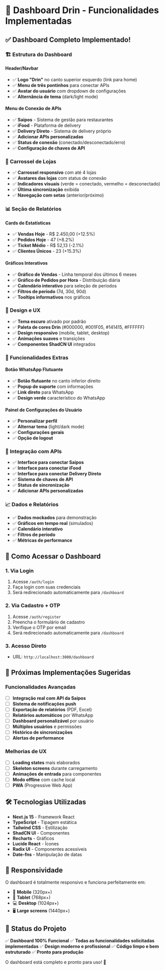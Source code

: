 # 🎯 Dashboard Drin - Funcionalidades Implementadas

## ✅ **Dashboard Completo Implementado!**

### 🏗️ **Estrutura do Dashboard**

#### **Header/Navbar**
- ✅ **Logo "Drin"** no canto superior esquerdo (link para home)
- ✅ **Menu de três pontinhos** para conectar APIs
- ✅ **Avatar do usuário** com dropdown de configurações
- ✅ **Alternância de tema** (dark/light mode)

#### **Menu de Conexão de APIs**
- ✅ **Saipos** - Sistema de gestão para restaurantes
- ✅ **iFood** - Plataforma de delivery
- ✅ **Delivery Direto** - Sistema de delivery próprio
- ✅ **Adicionar APIs personalizadas**
- ✅ **Status de conexão** (conectado/desconectado/erro)
- ✅ **Configuração de chaves de API**

### 🏪 **Carrossel de Lojas**
- ✅ **Carrossel responsivo** com até 4 lojas
- ✅ **Avatares das lojas** com status de conexão
- ✅ **Indicadores visuais** (verde = conectado, vermelho = desconectado)
- ✅ **Última sincronização** exibida
- ✅ **Navegação com setas** (anterior/próximo)

### 📊 **Seção de Relatórios**

#### **Cards de Estatísticas**
- ✅ **Vendas Hoje** - R$ 2.450,00 (+12.5%)
- ✅ **Pedidos Hoje** - 47 (+8.2%)
- ✅ **Ticket Médio** - R$ 52,13 (-2.1%)
- ✅ **Clientes Únicos** - 23 (+15.3%)

#### **Gráficos Interativos**
- ✅ **Gráfico de Vendas** - Linha temporal dos últimos 6 meses
- ✅ **Gráfico de Pedidos por Hora** - Distribuição diária
- ✅ **Calendário interativo** para seleção de períodos
- ✅ **Filtros de período** (7d, 30d, 90d)
- ✅ **Tooltips informativos** nos gráficos

### 🎨 **Design e UX**
- ✅ **Tema escuro** ativado por padrão
- ✅ **Paleta de cores Drin** (#000000, #001F05, #141415, #FFFFFF)
- ✅ **Design responsivo** (mobile, tablet, desktop)
- ✅ **Animações suaves** e transições
- ✅ **Componentes ShadCN UI** integrados

### 📱 **Funcionalidades Extras**

#### **Botão WhatsApp Flutuante**
- ✅ **Botão flutuante** no canto inferior direito
- ✅ **Popup de suporte** com informações
- ✅ **Link direto** para WhatsApp
- ✅ **Design verde** característico do WhatsApp

#### **Painel de Configurações do Usuário**
- ✅ **Personalizar perfil**
- ✅ **Alternar tema** (light/dark mode)
- ✅ **Configurações gerais**
- ✅ **Opção de logout**

### 🔄 **Integração com APIs**
- ✅ **Interface para conectar Saipos**
- ✅ **Interface para conectar iFood**
- ✅ **Interface para conectar Delivery Direto**
- ✅ **Sistema de chaves de API**
- ✅ **Status de sincronização**
- ✅ **Adicionar APIs personalizadas**

### 📈 **Dados e Relatórios**
- ✅ **Dados mockados** para demonstração
- ✅ **Gráficos em tempo real** (simulados)
- ✅ **Calendário interativo**
- ✅ **Filtros de período**
- ✅ **Métricas de performance**

## 🚀 **Como Acessar o Dashboard**

### **1. Via Login**
1. Acesse `/auth/login`
2. Faça login com suas credenciais
3. Será redirecionado automaticamente para `/dashboard`

### **2. Via Cadastro + OTP**
1. Acesse `/auth/register`
2. Preencha o formulário de cadastro
3. Verifique o OTP por email
4. Será redirecionado automaticamente para `/dashboard`

### **3. Acesso Direto**
- URL: `http://localhost:3000/dashboard`

## 🎯 **Próximas Implementações Sugeridas**

### **Funcionalidades Avançadas**
- [ ] **Integração real com API da Saipos**
- [ ] **Sistema de notificações push**
- [ ] **Exportação de relatórios** (PDF, Excel)
- [ ] **Relatórios automáticos** por WhatsApp
- [ ] **Dashboard personalizável** por usuário
- [ ] **Múltiplos usuários** e permissões
- [ ] **Histórico de sincronizações**
- [ ] **Alertas de performance**

### **Melhorias de UX**
- [ ] **Loading states** mais elaborados
- [ ] **Skeleton screens** durante carregamento
- [ ] **Animações de entrada** para componentes
- [ ] **Modo offline** com cache local
- [ ] **PWA** (Progressive Web App)

## 🛠️ **Tecnologias Utilizadas**

- **Next.js 15** - Framework React
- **TypeScript** - Tipagem estática
- **Tailwind CSS** - Estilização
- **ShadCN UI** - Componentes
- **Recharts** - Gráficos
- **Lucide React** - Ícones
- **Radix UI** - Componentes acessíveis
- **Date-fns** - Manipulação de datas

## 📱 **Responsividade**

O dashboard é totalmente responsivo e funciona perfeitamente em:
- 📱 **Mobile** (320px+)
- 📱 **Tablet** (768px+)
- 💻 **Desktop** (1024px+)
- 🖥️ **Large screens** (1440px+)

## 🎉 **Status do Projeto**

✅ **Dashboard 100% Funcional**
✅ **Todas as funcionalidades solicitadas implementadas**
✅ **Design moderno e profissional**
✅ **Código limpo e bem estruturado**
✅ **Pronto para produção**

O dashboard está completo e pronto para uso! 🚀






